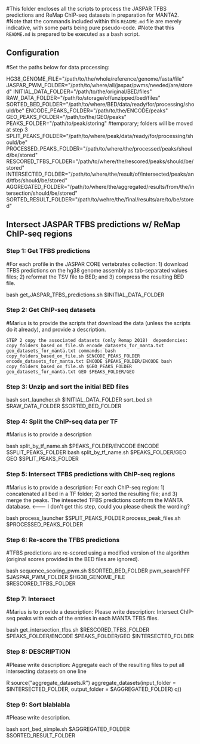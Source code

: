 #This folder encloses all the scripts to process the JASPAR TFBS predictions and ReMap ChIP-seq datasets in preparation for MANTA2.
#Note that the commands included within this `README.md` file are merely indicative, with some parts being pure pseudo-code.
#Note that this `README.md` is prepared to be executed as a bash script.

## Configuration
#Set the paths below for data processing:

HG38_GENOME_FILE="/path/to/the/whole/reference/genome/fasta/file"
JASPAR_PWM_FOLDER="/path/to/where/all/jaspar/pwms/needed/are/stored"
INITIAL_DATA_FOLDER="/path/to/the/original/BED/files"
RAW_DATA_FOLDER="/path/to/storage/of/unzipped/bed/files"
SORTED_BED_FOLDER="/path/to/where/BED/data/ready/for/processing/should/be"
ENCODE_PEAKS_FOLDER="/path/to/the/ENCODE/peaks"
GEO_PEAKS_FOLDER="/path/to/the/GEO/peaks"
PEAKS_FOLDER="/path/to/peak/storing" #temporary; folders will be moved at step 3
SPLIT_PEAKS_FOLDER="/path/to/where/peak/data/ready/for/processing/should/be"
PROCESSED_PEAKS_FOLDER="/path/to/where/the/processed/peaks/should/be/stored"
RESCORED_TFBS_FOLDER="/path/to/where/the/rescored/peaks/should/be/stored"
INTERSECTED_FOLDER="/path/to/where/the/result/of/intersected/peaks/and/tfbs/should/be/stored"
AGGREGATED_FOLDER="/path/to/where/the/aggregated/results/from/the/intersection/should/be/stored"
SORTED_RESULT_FOLDER="/path/to/wehre/the/final/results/are/to/be/stored"

## Intersect JASPAR TFBS predictions w/ ReMap ChIP-seq regions

### Step 1: Get TFBS predictions
#For each profile in the JASPAR CORE vertebrates collection: 1) download TFBS predictions on the hg38 genome assembly as tab-separated values files; 2) reformat the TSV file to BED; and 3) compress the resulting BED file.

bash get_JASPAR_TFBS_predictions.sh $INITIAL_DATA_FOLDER

### Step 2: Get ChIP-seq datasets
#Marius is to provide the scripts that download the data (unless the scripts do it already), and provide a description.

`STEP 2
copy the associated datasets (only Remap 2018) 
dependencies: copy_folders_based_on_file.sh
              encode_datasets_for_manta.txt
              geo_datasets_for_manta.txt
commands:
bash copy_folders_based_on_file.sh $ENCODE_PEAKS_FOLDER encode_datasets_for_manta.txt ENCODE $PEAKS_FOLDER/ENCODE
bash copy_folders_based_on_file.sh $GEO_PEAKS_FOLDER geo_datasets_for_manta.txt GEO $PEAKS_FOLDER/GEO`

### Step 3: Unzip and sort the initial BED files

bash sort_launcher.sh $INITIAL_DATA_FOLDER sort_bed.sh $RAW_DATA_FOLDER $SORTED_BED_FOLDER

### Step 4: Split the ChIP-seq data per TF
#Marius is to provide a description

bash split_by_tf_name.sh $PEAKS_FOLDER/ENCODE ENCODE $SPLIT_PEAKS_FOLDER
bash split_by_tf_name.sh $PEAKS_FOLDER/GEO GEO $SPLIT_PEAKS_FOLDER

### Step 5: Intersect TFBS predictions with ChIP-seq regions
#Marius is to provide a description: For each ChIP-seq region: 1) concatenated all bed in a TF folder; 2) sorted the resulting file; and 3) merge the peaks. The intesected TFBS predictions conform the MANTA database. <--- I don't get this step, could you please check the wording?

bash process_launcher $SPLIT_PEAKS_FOLDER process_peak_files.sh $PROCESSED_PEAKS_FOLDER

### Step 6: Re-score the TFBS predictions
#TFBS predictions are re-scored using a modified version of the algorithm (original scores provided in the BED files are ignored).

bash sequence_scoring_pwm.sh $SORTED_BED_FOLDER pwm_searchPFF $JASPAR_PWM_FOLDER $HG38_GENOME_FILE $RESCORED_TFBS_FOLDER

### Step 7: Intersect
#Marius is to provide a description: Please write description: Intersect ChIP-seq peaks with each of the entries in each MANTA TFBS files. 

bash get_intersection_tfbs.sh $RESCORED_TFBS_FOLDER $PEAKS_FOLDER/ENCODE $PEAKS_FOLDER/GEO $INTERSECTED_FOLDER

### Step 8: DESCRIPTION
#Please write description: Aggregate each of the resulting files to put all intersecting datasets on one line

R
source("aggregate_datasets.R")
aggregate_datasets(input_folder = $INTERSECTED_FOLDER, output_folder = $AGGREGATED_FOLDER)
q()

### Step 9: Sort blablabla
#Please write description.

bash sort_bed_simple.sh $AGGREGATED_FOLDER $SORTED_RESULT_FOLDER
